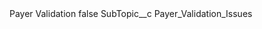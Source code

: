 <?xml version="1.0" encoding="UTF-8"?>
<CustomMetadata xmlns="http://soap.sforce.com/2006/04/metadata" xmlns:xsi="http://www.w3.org/2001/XMLSchema-instance" xmlns:xsd="http://www.w3.org/2001/XMLSchema">
    <label>Payer Validation</label>
    <protected>false</protected>
    <values>
        <field>SubTopic__c</field>
        <value xsi:type="xsd:string">Payer_Validation_Issues</value>
    </values>
</CustomMetadata>
